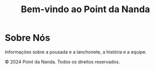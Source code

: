 <html lang="pt-BR">
<head>
    <meta charset="UTF-8">
    <meta name="viewport" content="width=device-width, initial-scale=1.0">
    <title>Sobre Nós - Point da Nanda</title>
    <link rel="stylesheet" href="css/styles.css">
</head>
<body>
    <header>
       <h1>Bem-vindo ao Point da Nanda</h1> 
    </header>
    <main>
        <h1>Sobre Nós</h1>
        <p>Informações sobre a pousada e a lanchonete, a história e a equipe.</p>
    </main>
    <footer>
        <p>&copy; 2024 Point da Nanda. Todos os direitos reservados.</p>
    </footer>
    <script src="js/scripts.js"></script>
</body>
</html>
